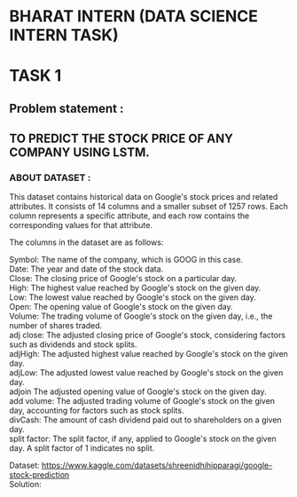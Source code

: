 # BHARAT INTERN (DATA SCIENCE INTERN TASK)

# TASK 1
## Problem statement :

## TO PREDICT THE STOCK PRICE OF ANY COMPANY USING LSTM.
### ABOUT DATASET :
This dataset contains historical data on Google's stock prices and related attributes. It consists of 14 columns and a smaller subset of 1257 rows. Each column represents a specific attribute, and each row contains the corresponding values for that attribute.

The columns in the dataset are as follows:

Symbol: The name of the company, which is GOOG in this case.             
Date: The year and date of the stock data.                                  
Close: The closing price of Google's stock on a particular day.                               
High: The highest value reached by Google's stock on the given day.                        
Low: The lowest value reached by Google's stock on the given day.                                
Open: The opening value of Google's stock on the given day.                                                 
Volume: The trading volume of Google's stock on the given day, i.e., the number of shares traded.                                              
adj close: The adjusted closing price of Google's stock, considering factors such as dividends and stock splits.                              
adjHigh: The adjusted highest value reached by Google's stock on the given day.                                          
adjLow: The adjusted lowest value reached by Google's stock on the given day.                                          
adjoin The adjusted opening value of Google's stock on the given day.                                    
add volume: The adjusted trading volume of Google's stock on the given day, accounting for factors such as stock splits.                         
divCash: The amount of cash dividend paid out to shareholders on a given day.                                   
split factor: The split factor, if any, applied to Google's stock on the given day. A split factor of 1 indicates no split.                           


Dataset: https://www.kaggle.com/datasets/shreenidhihipparagi/google-stock-prediction                                                     
Solution: 

